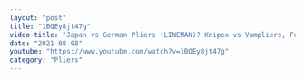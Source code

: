 ```yaml
---
layout: "post"
title: "1BQEy8jt47g"
video-title: "Japan vs German Pliers (LINEMAN)? Knipex vs Vampliers, Fujita, Milwaukee, DeWalt, Channellock"
date: "2021-08-08"
youtube: "https://www.youtube.com/watch?v=1BQEy8jt47g"
category: "Pliers"
---
```

<div class="space-y-1"></div>